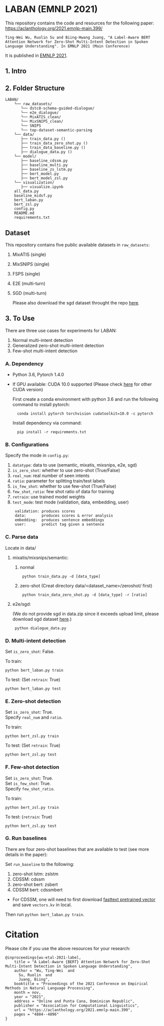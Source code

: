 # LABAN (EMNLP 2021)

This repository contains the code and resources for the following paper: <br>
https://aclanthology.org/2021.emnlp-main.399/

```
Ting-Wei Wu, Ruolin Su and Biing-Hwang Juang, "A Label-Aware BERT Attention Network for Zero-Shot Multi-Intent Detection in Spoken Language Understanding". In EMNLP 2021 (Main Conference)
```

It is published in [EMNLP 2021](https://2021.emnlp.org/).

## 1. Intro




## 2. Folder Structure

```
LABAN/
    └── raw_datasets/
       └── dstc8-schema-guided-dialogue/
       └── e2e_dialogue/
       └── MixATIS_clean/
       └── MixSNIPS_clean/
       └── SNIPS
       └── top-dataset-semantic-parsing
    └── data/
       ├── train_data.py ()
       ├── train_data_zero_shot.py ()
       ├── train_data_baseline.py ()
       ├── dialogue_data.py ()
    └── model/
       ├── baseline_cdssm.py
       ├── baseline_multi.py
       ├── baseline_zs_lstm.py
       ├── bert_model.py
       ├── bert_model_zsl.py
    └── visualization/
       ├── visualize.ipynb 
    all_data.py
    baseline_midsf.py
    bert_laban.py
    bert_zsl.py
    config.py
    README.md
    requirements.txt
```

## Dataset

This repository contains five public available datasets in `raw_datasets`:
1. MixATIS (single)
2. MixSNIPS (single) 
3. FSPS (single)
4. E2E (multi-turn)
5. SGD (multi-turn)

   Please also download the sgd dataset throught the repo [here](https://github.com/google-research-datasets/dstc8-schema-guided-dialogue).


## 3. To Use
There are three use cases for experiments for LABAN:

1. Normal multi-intent detection
2. Generalized zero-shot multi-intent detection
3. Few-shot multi-intent detection

### A. Dependency
* Python 3.6, Pytorch 1.4.0
* If GPU available: CUDA 10.0 supported (Please check [here](https://varhowto.com/category/python/pytorch/) for other CUDA version)

    First create a conda environment with python 3.6 and run the following command to install pytorch:
    >
        conda install pytorch torchvision cudatoolkit=10.0 -c pytorch

    Install dependency via command:
    >
        pip install -r requirements.txt



### B. Configurations

Specify the mode in `config.py`:

1. `datatype`: data to use (semantic, mixatis, mixsnips, e2e, sgd) <br>
2. `is_zero_shot`: whether to use zero-shot (True/False) <br>
3. `real_num`: real number of seen intents <br>
4. `ratio`: parameter for splitting train/test labels <br>
5. `is_few_shot`: whether to use few-shot (True/False) <br>
6. `few_shot_ratio`: few shot ratio of data for training <br>
7. `retrain`: use trained model weights <br>
8. `test_mode`: test mode (validation, data, embedding, user)
    >
        validation: produces scores
        data:       produces scores & error analysis
        embedding:  produces sentence embeddings
        user:       predict tag given a sentence

### C. Parse data
Locate in data/
1. mixatis/mixsnips/semantic:
    
    1. normal
        >
            python train_data.py -d [data_type]
    2. zero-shot (Creat directory data/<dataset_name>/zeroshot/ first)
        >  
            python train_data_zero_shot.py -d [data_type] -r [ratio]
        
2. e2e/sgd:

    (We do not provide sgd in data.zip since it exceeds upload limit, please
    download sgd dataset [here](https://github.com/google-research-datasets/dstc8-schema-guided-dialogue).)
    >
        python dialogue_data.py

### D. Multi-intent detection

Set `is_zero_shot`: False.

To train:
>
    python bert_laban.py train

To test:
(Set `retrain`: True)
>
    python bert_laban.py test

### E. Zero-shot detection

Set `is_zero_shot`: True. <br>
Specify `real_num` and `ratio`.

To train:
>
    python bert_zsl.py train
To test:
(Set `retrain`: True)
>
    python bert_zsl.py test

### F. Few-shot detection

Set `is_zero_shot`: True. <br>
Set `is_few_shot`: True. <br>
Specify `few_shot_ratio`.

To train:
>
    python bert_zsl.py train
To test:
(`retrain`: True)
>
    python bert_zsl.py test


### G. Run baselines

There are four zero-shot baselines that are available to test (see more details in the paper):

Set `run_baseline` to the following:
1. zero-shot lstm: zslstm
2. CDSSM: cdssm
3. zero-shot bert: zsbert
4. CDSSM bert: cdssmbert

* For CDSSM, one will need to first download [fasttext pretrained vector](https://fasttext.cc/docs/en/pretrained-vectors.html) and save `vectors.kv` in local.

Then run `python bert_laban.py train`.



# Citation

Please cite if you use the above resources for your research:

```
@inproceedings{wu-etal-2021-label,
    title = "A Label-Aware {BERT} Attention Network for Zero-Shot Multi-Intent Detection in Spoken Language Understanding",
    author = "Wu, Ting-Wei  and
      Su, Ruolin  and
      Juang, Biing",
    booktitle = "Proceedings of the 2021 Conference on Empirical Methods in Natural Language Processing",
    month = nov,
    year = "2021",
    address = "Online and Punta Cana, Dominican Republic",
    publisher = "Association for Computational Linguistics",
    url = "https://aclanthology.org/2021.emnlp-main.399",
    pages = "4884--4896"
}
```


